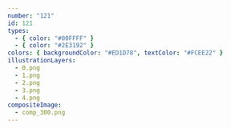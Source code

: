 ```yaml
---
number: "121"
id: 121
types:
  - { color: "#00FFFF" }
  - { color: "#2E3192" }
colors: { backgroundColor: "#ED1D78", textColor: "#FCEE22" }
illustrationLayers:
  - 0.png
  - 1.png
  - 2.png
  - 3.png
  - 4.png
compositeImage:
  - comp_300.png
---
```

